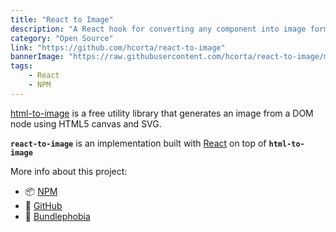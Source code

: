 ```yaml
---
title: "React to Image"
description: "A React hook for converting any component into image format"
category: "Open Source"
link: "https://github.com/hcorta/react-to-image"
bannerImage: "https://raw.githubusercontent.com/hcorta/react-to-image/master/public/cover.png"
tags:
    - React
    - NPM
---
```


[html-to-image](https://github.com/bubkoo/html-to-image) is a free utility library that generates an image from a DOM node using HTML5 canvas and SVG.

**`react-to-image`** is an implementation built with [React](https://facebook.github.io/react/) on top of **`html-to-image`**

More info about this project:

- 📦 [NPM](https://www.npmjs.com/package/@hcorta/react-to-image)
- 🐙 [GitHub](https://github.com/hcorta/react-to-image)
- 👻 [Bundlephobia](https://bundlephobia.com/package/@hcorta/react-to-image@latest)
